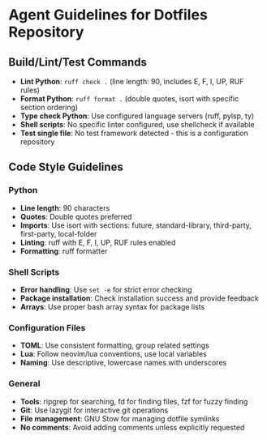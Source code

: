 # Agent Guidelines for Dotfiles Repository

## Build/Lint/Test Commands
- **Lint Python**: `ruff check .` (line length: 90, includes E, F, I, UP, RUF rules)
- **Format Python**: `ruff format .` (double quotes, isort with specific section ordering)
- **Type check Python**: Use configured language servers (ruff, pylsp, ty)
- **Shell scripts**: No specific linter configured, use shellcheck if available
- **Test single file**: No test framework detected - this is a configuration repository

## Code Style Guidelines

### Python
- **Line length**: 90 characters
- **Quotes**: Double quotes preferred
- **Imports**: Use isort with sections: future, standard-library, third-party, first-party, local-folder
- **Linting**: ruff with E, F, I, UP, RUF rules enabled
- **Formatting**: ruff formatter

### Shell Scripts
- **Error handling**: Use `set -e` for strict error checking
- **Package installation**: Check installation success and provide feedback
- **Arrays**: Use proper bash array syntax for package lists

### Configuration Files
- **TOML**: Use consistent formatting, group related settings
- **Lua**: Follow neovim/lua conventions, use local variables
- **Naming**: Use descriptive, lowercase names with underscores

### General
- **Tools**: ripgrep for searching, fd for finding files, fzf for fuzzy finding
- **Git**: Use lazygit for interactive git operations
- **File management**: GNU Stow for managing dotfile symlinks
- **No comments**: Avoid adding comments unless explicitly requested